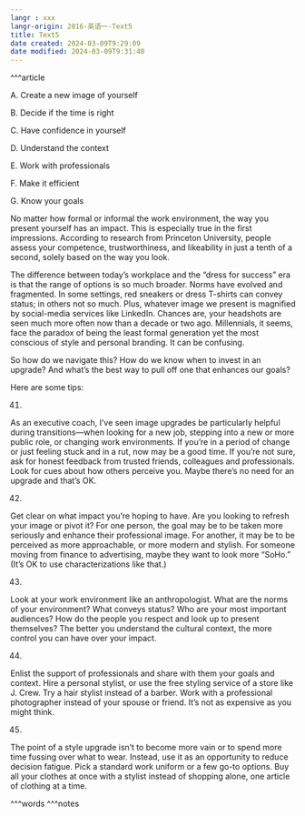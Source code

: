 ```yaml
---
langr : xxx
langr-origin: 2016-英语一-Text5
title: Text5
date created: 2024-03-09T9:29:09
date modified: 2024-03-09T9:31:40
---
```


^^^article

A. Create a new image of yourself

B. Decide if the time is right

C. Have confidence in yourself

D. Understand the context

E. Work with professionals

F. Make it efficient

G. Know your goals

No matter how formal or informal the work environment, the way you present yourself has an impact. This is especially true in the first impressions. According to research from Princeton University, people assess your competence, trustworthiness, and likeability in just a tenth of a second, solely based on the way you look.

The difference between today’s workplace and the “dress for success” era is that the range of options is so much broader. Norms have evolved and fragmented. In some settings, red sneakers or dress T-shirts can convey status; in others not so much. Plus, whatever image we present is magnified by social-media services like LinkedIn. Chances are, your headshots are seen much more often now than a decade or two ago. Millennials, it seems, face the paradox of being the least formal generation yet the most conscious of style and personal branding. It can be confusing.

So how do we navigate this? How do we know when to invest in an upgrade? And what’s the best way to pull off one that enhances our goals?

Here are some tips:

41.

As an executive coach, I’ve seen image upgrades be particularly helpful during transitions—when looking for a new job, stepping into a new or more public role, or changing work environments. If you’re in a period of change or just feeling stuck and in a rut, now may be a good time. If you’re not sure, ask for honest feedback from trusted friends, colleagues and professionals. Look for cues about how others perceive you. Maybe there’s no need for an upgrade and that’s OK.

42.

Get clear on what impact you’re hoping to have. Are you looking to refresh your image or pivot it? For one person, the goal may be to be taken more seriously and enhance their professional image. For another, it may be to be perceived as more approachable, or more modern and stylish. For someone moving from finance to advertising, maybe they want to look more “SoHo.” (It’s OK to use characterizations like that.)

43.

Look at your work environment like an anthropologist. What are the norms of your environment? What conveys status? Who are your most important audiences? How do the people you respect and look up to present themselves? The better you understand the cultural context, the more control you can have over your impact.

44.

Enlist the support of professionals and share with them your goals and context. Hire a personal stylist, or use the free styling service of a store like J. Crew. Try a hair stylist instead of a barber. Work with a professional photographer instead of your spouse or friend. It’s not as expensive as you might think.

45.

The point of a style upgrade isn’t to become more vain or to spend more time fussing over what to wear. Instead, use it as an opportunity to reduce decision fatigue. Pick a standard work uniform or a few go-to options. Buy all your clothes at once with a stylist instead of shopping alone, one article of clothing at a time.




^^^words
^^^notes
